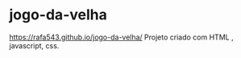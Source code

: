 # jogo-da-velha
https://rafa543.github.io/jogo-da-velha/
Projeto criado com HTML , javascript, css.
